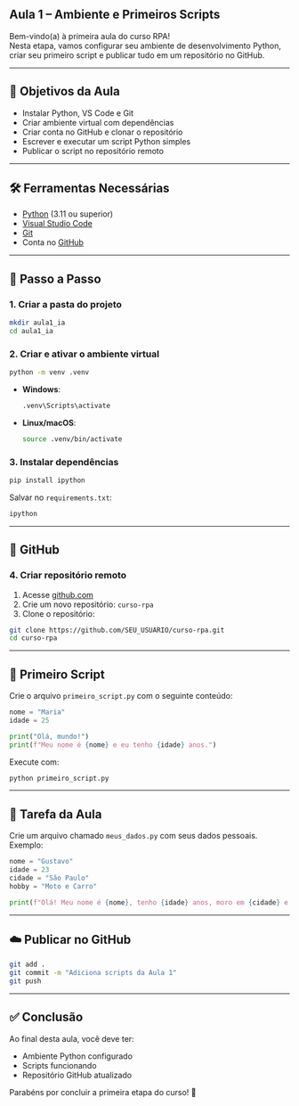 
## Aula 1 – Ambiente e Primeiros Scripts

Bem-vindo(a) à primeira aula do curso RPA!  
Nesta etapa, vamos configurar seu ambiente de desenvolvimento Python, criar seu primeiro script e publicar tudo em um repositório no GitHub.

---

## 🎯 Objetivos da Aula

- Instalar Python, VS Code e Git
- Criar ambiente virtual com dependências
- Criar conta no GitHub e clonar o repositório
- Escrever e executar um script Python simples
- Publicar o script no repositório remoto

---

## 🛠️ Ferramentas Necessárias

- [Python](https://www.python.org/downloads/) (3.11 ou superior)
- [Visual Studio Code](https://code.visualstudio.com/)
- [Git](https://git-scm.com/downloads)
- Conta no [GitHub](https://github.com)

---

## 🚀 Passo a Passo

### 1. Criar a pasta do projeto

```bash
mkdir aula1_ia
cd aula1_ia
```

### 2. Criar e ativar o ambiente virtual

```bash
python -m venv .venv
```

- **Windows**:
  ```bash
  .venv\Scripts\activate
  ```
- **Linux/macOS**:
  ```bash
  source .venv/bin/activate
  ```

### 3. Instalar dependências

```bash
pip install ipython
```

Salvar no `requirements.txt`:

```txt
ipython
```

---

## 🐙 GitHub

### 4. Criar repositório remoto

1. Acesse [github.com](https://github.com)
2. Crie um novo repositório: `curso-rpa`
3. Clone o repositório:

```bash
git clone https://github.com/SEU_USUARIO/curso-rpa.git
cd curso-rpa
```

---

## 🧪 Primeiro Script

Crie o arquivo `primeiro_script.py` com o seguinte conteúdo:

```python
nome = "Maria"
idade = 25

print("Olá, mundo!")
print(f"Meu nome é {nome} e eu tenho {idade} anos.")
```

Execute com:

```bash
python primeiro_script.py
```

---

## 📝 Tarefa da Aula

Crie um arquivo chamado `meus_dados.py` com seus dados pessoais.  
Exemplo:

```python
nome = "Gustavo"
idade = 23
cidade = "São Paulo"
hobby = "Moto e Carro"

print(f"Olá! Meu nome é {nome}, tenho {idade} anos, moro em {cidade} e gosto de {hobby}.")
```

---

## ☁️ Publicar no GitHub

```bash
git add .
git commit -m "Adiciona scripts da Aula 1"
git push
```

---

## ✅ Conclusão

Ao final desta aula, você deve ter:
- Ambiente Python configurado
- Scripts funcionando
- Repositório GitHub atualizado

Parabéns por concluir a primeira etapa do curso! 🎉
